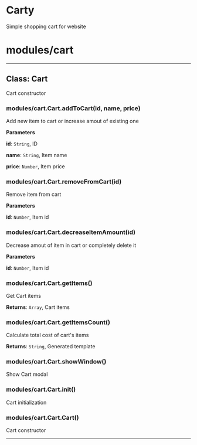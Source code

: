 # Carty
Simple shopping cart for website



# modules&#x2F;cart

* * *

## Class: Cart
Cart constructor

### modules&#x2F;cart.Cart.addToCart(id, name, price) 

Add new item to cart or increase amout of existing one

**Parameters**

**id**: `String`, ID

**name**: `String`, Item name

**price**: `Number`, Item price


### modules&#x2F;cart.Cart.removeFromCart(id) 

Remove item from cart

**Parameters**

**id**: `Number`, Item id


### modules&#x2F;cart.Cart.decreaseItemAmount(id) 

Decrease amout of item in cart
or completely delete it

**Parameters**

**id**: `Number`, Item id


### modules&#x2F;cart.Cart.getItems() 

Get Cart items

**Returns**: `Array`, Cart items

### modules&#x2F;cart.Cart.getItemsCount() 

Calculate total cost of cart's items

**Returns**: `String`, Generated template

### modules&#x2F;cart.Cart.showWindow() 

Show Cart modal

### modules&#x2F;cart.Cart.init() 

Cart initialization

### modules&#x2F;cart.Cart.Cart() 

Cart constructor

* * *
